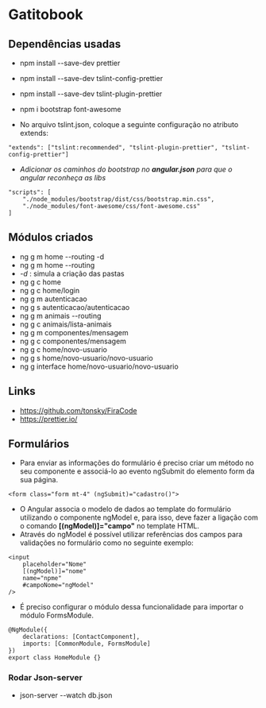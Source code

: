 # Gatitobook

## Dependências usadas
- npm install --save-dev prettier
- npm install --save-dev tslint-config-prettier
- npm install --save-dev tslint-plugin-prettier
- npm i bootstrap font-awesome

- No arquivo tslint.json, coloque a seguinte configuração no atributo extends:
```
"extends": ["tslint:recommended", "tslint-plugin-prettier", "tslint-config-prettier"]
```

- *Adicionar os caminhos do bootstrap no **angular.json** para que o angular reconheça as libs*
```
"scripts": [
    "./node_modules/bootstrap/dist/css/bootstrap.min.css",
    "./node_modules/font-awesome/css/font-awesome.css"
]
```

## Módulos criados
- ng g m home --routing -d
- ng g m home --routing
- *-d* : simula a criação das pastas
- ng g c home
- ng g c home/login
- ng g m autenticacao
- ng g s autenticacao/autenticacao
- ng g m animais --routing
- ng g c animais/lista-animais
- ng g m componentes/mensagem
- ng g c componentes/mensagem
- ng g c home/novo-usuario
- ng g s home/novo-usuario/novo-usuario
- ng g interface home/novo-usuario/novo-usuario


## Links
- https://github.com/tonsky/FiraCode
- https://prettier.io/

## Formulários
- Para enviar as informações do formulário é preciso criar um método no seu componente e associá-lo ao evento ngSubmit do elemento form da sua página.
```
<form class="form mt-4" (ngSubmit)="cadastro()">
```
- O Angular associa o modelo de dados ao template do formulário utilizando o componente ngModel e, para isso, deve fazer a ligação com o comando **[(ngModel)]="campo"** no template HTML.
- Através do ngModel é possível utilizar referências dos campos para validações no formulário como no seguinte exemplo:
```
<input
    placeholder="Nome"
    [(ngModel)]="nome"
    name="npme"
    #campoNome="ngModel"
/>
```
- É preciso configurar o módulo dessa funcionalidade para importar o módulo FormsModule.
```
@NgModule({
    declarations: [ContactComponent],
    imports: [CommonModule, FormsModule]
})
export class HomeModule {}
```

### Rodar Json-server
- json-server --watch db.json
